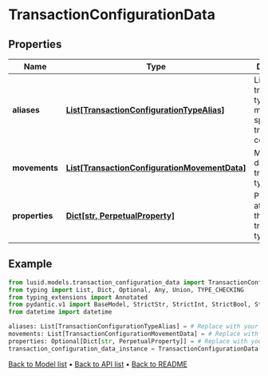 # TransactionConfigurationData

## Properties
Name | Type | Description | Notes
------------ | ------------- | ------------- | -------------
**aliases** | [**List[TransactionConfigurationTypeAlias]**](TransactionConfigurationTypeAlias.md) | List of transaction types that map to this specific transaction configuration | 
**movements** | [**List[TransactionConfigurationMovementData]**](TransactionConfigurationMovementData.md) | Movement data for the transaction type | 
**properties** | [**Dict[str, PerpetualProperty]**](PerpetualProperty.md) | Properties attached to the transaction type | [optional] 
## Example

```python
from lusid.models.transaction_configuration_data import TransactionConfigurationData
from typing import List, Dict, Optional, Any, Union, TYPE_CHECKING
from typing_extensions import Annotated
from pydantic.v1 import BaseModel, StrictStr, StrictInt, StrictBool, StrictFloat, StrictBytes, Field, validator, ValidationError, conlist, constr
from datetime import datetime

aliases: List[TransactionConfigurationTypeAlias] = # Replace with your value
movements: List[TransactionConfigurationMovementData] = # Replace with your value
properties: Optional[Dict[str, PerpetualProperty]] = # Replace with your value
transaction_configuration_data_instance = TransactionConfigurationData(aliases=aliases, movements=movements, properties=properties)

```

[Back to Model list](../README.md#documentation-for-models) &#8226; [Back to API list](../README.md#documentation-for-api-endpoints) &#8226; [Back to README](../README.md)

